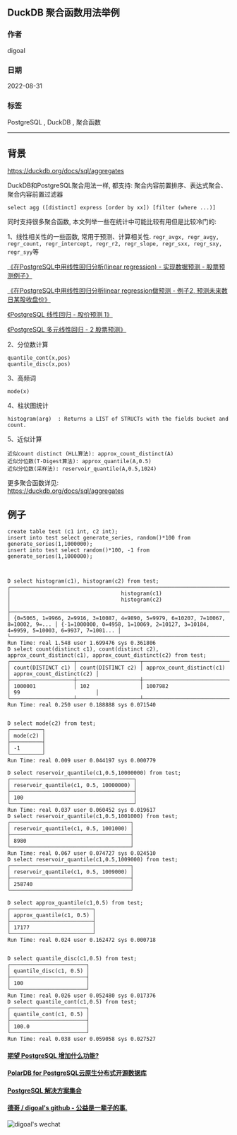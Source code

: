 ## DuckDB 聚合函数用法举例        
          
### 作者          
digoal          
          
### 日期          
2022-08-31          
          
### 标签          
PostgreSQL , DuckDB , 聚合函数           
          
----          
          
## 背景    
https://duckdb.org/docs/sql/aggregates   
  
DuckDB和PostgreSQL聚合用法一样, 都支持: 聚合内容前置排序、表达式聚合、聚合内容前置过滤器    
  
```  
select agg ([distinct] express [order by xx]) [filter (where ...)]  
```  
  
同时支持很多聚合函数, 本文列举一些在统计中可能比较有用但是比较冷门的:  
  
1、线性相关性的一些函数, 常用于预测、计算相关性.  `regr_avgx, regr_avgy, regr_count, regr_intercept, regr_r2, regr_slope, regr_sxx, regr_sxy, regr_syy`等  
  
[《在PostgreSQL中用线性回归分析(linear regression) - 实现数据预测 - 股票预测例子》](../201503/20150303_01.md)    
  
[《在PostgreSQL中用线性回归分析linear regression做预测 - 例子2, 预测未来数日某股收盘价》](../201503/20150305_01.md)    
  
[《PostgreSQL 线性回归 - 股价预测 1》](../201503/20150304_01.md)    
  
[《PostgreSQL 多元线性回归 - 2 股票预测》](../201512/20151214_01.md)    
  
2、分位数计算  
  
```  
quantile_cont(x,pos)  
quantile_disc(x,pos)  
```  
  
3、高频词  
  
```  
mode(x)  
```  
  
4、柱状图统计  
  
```  
histogram(arg)	: Returns a LIST of STRUCTs with the fields bucket and count.	  
```  
  
5、近似计算  
  
```  
近似count distinct (HLL算法): approx_count_distinct(A)  
近似分位数(T-Digest算法): approx_quantile(A,0.5)  
近似分位数(采样法): reservoir_quantile(A,0.5,1024)  
```  
  
  
更多聚合函数详见:   
https://duckdb.org/docs/sql/aggregates  
  
  
## 例子  
  
```  
create table test (c1 int, c2 int);  
insert into test select generate_series, random()*100 from generate_series(1,1000000);  
insert into test select random()*100, -1 from generate_series(1,1000000);  
  
  
  
D select histogram(c1), histogram(c2) from test;   
┌────────────────────────────────────────────────────────────────────────────────────┬────────────────────────────────────────────────────────────────────────────────────┐  
│                                   histogram(c1)                                    │                                   histogram(c2)                                    │  
├────────────────────────────────────────────────────────────────────────────────────┼────────────────────────────────────────────────────────────────────────────────────┤  
│ {0=5065, 1=9966, 2=9916, 3=10087, 4=9890, 5=9979, 6=10207, 7=10067, 8=10002, 9=... │ {-1=1000000, 0=4958, 1=10069, 2=10127, 3=10184, 4=9959, 5=10003, 6=9937, 7=1001... │  
└────────────────────────────────────────────────────────────────────────────────────┴────────────────────────────────────────────────────────────────────────────────────┘  
Run Time: real 1.548 user 1.699476 sys 0.361806  
D select count(distinct c1), count(distinct c2), approx_count_distinct(c1), approx_count_distinct(c2) from test;  
┌────────────────────┬────────────────────┬───────────────────────────┬───────────────────────────┐  
│ count(DISTINCT c1) │ count(DISTINCT c2) │ approx_count_distinct(c1) │ approx_count_distinct(c2) │  
├────────────────────┼────────────────────┼───────────────────────────┼───────────────────────────┤  
│ 1000001            │ 102                │ 1007982                   │ 99                        │  
└────────────────────┴────────────────────┴───────────────────────────┴───────────────────────────┘  
Run Time: real 0.250 user 0.188888 sys 0.071540  
  
  
D select mode(c2) from test;   
┌──────────┐  
│ mode(c2) │  
├──────────┤  
│ -1       │  
└──────────┘  
Run Time: real 0.009 user 0.044197 sys 0.000779  
  
D select reservoir_quantile(c1,0.5,10000000) from test;   
┌───────────────────────────────────────┐  
│ reservoir_quantile(c1, 0.5, 10000000) │  
├───────────────────────────────────────┤  
│ 100                                   │  
└───────────────────────────────────────┘  
Run Time: real 0.037 user 0.060452 sys 0.019617  
D select reservoir_quantile(c1,0.5,1001000) from test;   
┌──────────────────────────────────────┐  
│ reservoir_quantile(c1, 0.5, 1001000) │  
├──────────────────────────────────────┤  
│ 8980                                 │  
└──────────────────────────────────────┘  
Run Time: real 0.067 user 0.074727 sys 0.024510  
D select reservoir_quantile(c1,0.5,1009000) from test;   
┌──────────────────────────────────────┐  
│ reservoir_quantile(c1, 0.5, 1009000) │  
├──────────────────────────────────────┤  
│ 258740                               │  
└──────────────────────────────────────┘  
  
D select approx_quantile(c1,0.5) from test;   
┌──────────────────────────┐  
│ approx_quantile(c1, 0.5) │  
├──────────────────────────┤  
│ 17177                    │  
└──────────────────────────┘  
Run Time: real 0.024 user 0.162472 sys 0.000718  
  
  
D select quantile_disc(c1,0.5) from test;   
┌────────────────────────┐  
│ quantile_disc(c1, 0.5) │  
├────────────────────────┤  
│ 100                    │  
└────────────────────────┘  
Run Time: real 0.026 user 0.052480 sys 0.017376  
D select quantile_cont(c1,0.5) from test;   
┌────────────────────────┐  
│ quantile_cont(c1, 0.5) │  
├────────────────────────┤  
│ 100.0                  │  
└────────────────────────┘  
Run Time: real 0.038 user 0.059058 sys 0.027527  
```  
  
  
#### [期望 PostgreSQL 增加什么功能?](https://github.com/digoal/blog/issues/76 "269ac3d1c492e938c0191101c7238216")
  
  
#### [PolarDB for PostgreSQL云原生分布式开源数据库](https://github.com/ApsaraDB/PolarDB-for-PostgreSQL "57258f76c37864c6e6d23383d05714ea")
  
  
#### [PostgreSQL 解决方案集合](https://yq.aliyun.com/topic/118 "40cff096e9ed7122c512b35d8561d9c8")
  
  
#### [德哥 / digoal's github - 公益是一辈子的事.](https://github.com/digoal/blog/blob/master/README.md "22709685feb7cab07d30f30387f0a9ae")
  
  
![digoal's wechat](../pic/digoal_weixin.jpg "f7ad92eeba24523fd47a6e1a0e691b59")
  

